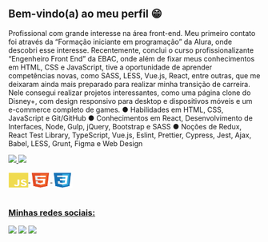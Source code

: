 ## Bem-vindo(a) ao meu perfil 😁


 Profissional com grande interesse na área front-end. Meu primeiro contato foi através da “Formação iniciante em 
 programação” da Alura, onde descobri esse interesse.
 Recentemente, conclui o curso profissionalizante “Engenheiro Front End” da EBAC, onde além de fixar meus 
 conhecimentos em HTML, CSS e JavaScript, tive a oportunidade de aprender competências novas, como SASS, 
 LESS, Vue.js, React, entre outras, que me deixaram ainda mais preparado para realizar minha transição de carreira. 
 Nele consegui realizar projetos interessantes, como uma página clone do Disney+, com design responsivo para 
 desktop e dispositivos móveis e um e-commerce completo de games.
 ● Habilidades em HTML, CSS, JavaScript e Git/GitHub
 ● Conhecimentos em React, Desenvolvimento de Interfaces, Node, Gulp, jQuery, Bootstrap e SASS
 ● Noções de Redux, React Test Library, TypeScript, Vue.js, Eslint, Prettier, Cypress, Jest, Ajax, Babel,
 LESS, Grunt, Figma e Web Design
 <div>
   <a href="https://github.com/pedropoliszuk">
   <img height="180em" src="https://github-readme-stats.vercel.app/api?username=pedropoliszuk&show_icons=true&theme=tokyonight&include_all_commits=true&count_private=true"/>
   <img height="180em" src="https://github-readme-stats.vercel.app/api/top-langs/?username=pedropoliszuk&layout=compact&langs_count=6&theme=tokyonight"/>

</div>
<div style="display: inline_block"><br>
  <img align="center" alt="Js" height="30" width="40" src="https://raw.githubusercontent.com/devicons/devicon/master/icons/javascript/javascript-plain.svg">
  <img align="center" alt="HTML" height="30" width="40" src="https://raw.githubusercontent.com/devicons/devicon/master/icons/html5/html5-original.svg">
  <img align="center" alt="CSS" height="30" width="40" src="https://raw.githubusercontent.com/devicons/devicon/master/icons/css3/css3-original.svg">
</div>
 
 <br>
 
  ### Minhas redes sociais:
 
<div> 
  <a href="https://instagram.com/pedro_poliszuk" target="_blank"><img src="https://img.shields.io/badge/-Instagram-%23E4405F?style=for-the-badge&logo=instagram&logoColor=white" target="_blank"></a>
 <a href="https://discord.gg/cGczVfEt" target="_blank"><img src="https://img.shields.io/badge/Discord-7289DA?style=for-the-badge&logo=discord&logoColor=white" target="_blank"></a> 
  <a href="https://www.linkedin.com/in/pedropoliszuk" target="_blank"><img src="https://img.shields.io/badge/-LinkedIn-%230077B5?style=for-the-badge&logo=linkedin&logoColor=white" target="_blank"></a> 
 </div>
